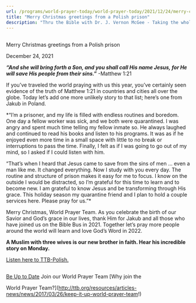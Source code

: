 ```yaml
---
url: /programs/world-prayer-today/world-prayer-today/2021/12/24/merry-christmas-greetings-from-a-polish-prison
title: "Merry Christmas greetings from a Polish prison"
description: "Thru the Bible with Dr. J. Vernon McGee - Taking the whole Word to the whole world"
---
```







## 
 Merry Christmas greetings from a Polish prison


December 24, 2021




***“And she will bring forth a Son, and you shall call His name Jesus, for He will save His people from their sins.”*** -Matthew 1:21

If you’ve traveled the world praying with us this year, you’ve certainly seen evidence of the truth of Matthew 1:21 in countries and cities all over the globe. Today let’s add one more unlikely story to that list; here’s one from Jakub in Poland.

*“I’m a prisoner, and my life is filled with endless routines and boredom. One day a fellow worker was sick, and we both were quarantined. I was angry and spent much time telling my fellow inmate so. He always laughed and continued to read his books and listen to his programs. It was as if he enjoyed even more time in a small space with little to no break or interruptions to pass the time. Finally, I felt as if I was going to go out of my mind, so I asked if I could listen with him.   
  
“That’s when I heard that Jesus came to save from the sins of men … even a man like me. It changed everything. Now I study with you every day. The routine and structure of prison makes it easy for me to focus. I know on the outside I would be distracted, so I’m grateful for this time to learn and to become new. I am grateful to know Jesus and be transforming through His grace. This holiday season my quarantine friend and I plan to hold a couple services here. Please pray for us.”*

Merry Christmas, World
Prayer Team. As you celebrate the birth of our Savior and God’s grace in our
lives, thank Him for Jakub and all those who have joined us on the Bible Bus in
2021. Together let’s pray more people around the world will learn and love
God’s Word in 2022.

**A Muslim with three wives is our new brother in faith. Hear his incredible story on Monday.**

[Listen here to TTB-Polish.](https://ttb.twr.org/home/day,0440/language,POL)







## 




[Be Up to Date](http://feeds.feedburner.com/WorldPrayerToday "World Prayer Today RSS Feed")
Join our World Prayer Team
[Why join the  

World Prayer Team?](http://ttb.org/resources/articles-news/news/2017/03/26/keep-it-up-world-prayer-team!)




